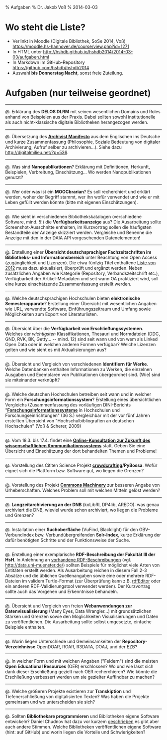 % Aufgaben
% Dr. Jakob Voß
% 2014-03-03

# Wo steht die Liste?

* Verlinkt in Moodle (Digitale Bibliothek, SoSe 2014, Voß)\
  <https://moodle.hs-hannover.de/course/view.php?id=1271>
* In HTML unter <http://hshdb.github.io/hshdb2014/2014-03-03/aufgaben.html>
* In Markdown im GitHub-Repository <https://github.com/hshdb/hshdb2014>
* Auswahl **bis Donnerstag Nacht**, sonst freie Zuteilung.


# Aufgaben (nur teilweise geordnet)

---

@. Erklärung des **DELOS DLRM** mit seinen wesentlichen Domains und Roles
   anhand von Beispielen aus der Praxis. Dabei sollten sowohl institutionelle 
   als auch nicht-klassische digitale Bibliotheken herangezogen werden.

---

@. Übersetzung des **[Archivist
   Manifesto](http://www.metamute.org/editorial/lab/archivist-manifesto)**
   aus dem Englischen ins Deutsche und kurze Zusammenfassung (Philosophie,
   Soziale Bedeutung von digitaler Archivierung, Aufruf selber zu
   archivieren...). Siehe dazu <http://digitalmilieu.net/?p=536>.

---

@. Was sind **Nanopublikationen**? Erklärung mit Definitionen, Herkunft,
   Beispielen, Verbreitung, Einschätzung... Wo werden Nanopublikationen
   genutzt?

---

@. Wer oder was ist ein **MOOCbrarian**? Es soll recherchiert und erklärt
   werden, woher der Begriff stammt, wer ihn wofür verwendet und wie er
   mit Leben gefüllt werden könnte (bitte mit eigenen Einschätzungen).

---

@. Wie sieht in verschiedenen Bibliothekskatalogen (verschiedene Software,
   mind. 5!) die **Verfügbarkeitsanzeige** aus? Die Ausarbeitung sollte
   Screenshot-Ausschnitte enthalten, im Kurzvortrag sollen die häufigsten
   Bestandteile der Anzeige skizziert werden. Vergleiche und Benenne die 
   Anzeige mit den in der DAIA API vorgesehenden Datenelementen!

---

@. Erstellung einer **Übersicht deutschsprachiger Fachzeitschriften im 
   Bibliotheks- und Informationsbereich** unter Beachtung von Open Access
   (zugänglichkeit und Lizenzen). Die etwa fünfzig Titel enthaltene [Liste
   von 2012](https://docs.google.com/spreadsheet/ccc?key=0Aro_DAmC_PbndFItMmpFUjVYUnljTk5FZHYzQW5yOWc)
   muss dazu aktualisiert, überprüft und ergänzt werden. Neben zusätzlichen
   Angaben wie Kategorie (Repository, Verbandszeitschrift etc.), Verfügbarkeit
   der Artikel-Metadaten und seit wann OA praktiziert wird, soll eine
   kurze einschätzende Zusammenfassung erstellt werden.

---

@. Welche deutschsprachigen Hochschulen bieten **elektronische
   Semesterapparate**? Erstellung einer Übersicht mit wesentlichen Angaben wie 
   URL, verwendte Software, Einführungszeitraum und Umfang sowie Möglichkeiten
   zum Export von Literaturlisten.

---

@. Übersicht über die **Verfügbarkeit von Erschließungssystemen**. Welches 
   der *wichtigsten* Klassifikationen, Thesauri und Normdateien (DDC, GND, 
   RVK, BK, Getty... -- mind. 12) sind seit wann und von wem als Linked Open 
   Data oder in welchen anderen Formen verfügbar? Welche Lizenzen gelten 
   und wie sieht es mit Aktualisierungen aus?

---

@. Übersicht und Vergleich von verschiedenen **Identifiern für Werke**.
   Welche Datenbanken enthalten Informationen zu Werken, die einzelnen
   Ausgaben und Exemplaren von Publikationen übergeordnet sind.
   (Wie) sind sie miteinander verknüpft?

---

@. Welche deutschen Hochschulen betreiben seit wann und in welcher Form ein
   **Forschungsinformationssystem**? Erstellung eines übersichtlichen
   Vergleichs (Zusammenfassung des vorläufigen DINI-Berichts
   "[**Forschungsinformationssysteme**](https://doi.org/10.5281/zenodo.7697) 
   in Hochschulen und Forschungseinrichtungen" (36 S.) vergleichbar mit 
   der vor fünf Jahren erstellten Übersicht von "Hochschulbibliografien an
   deutschen Hochschulen" (Voß & Scherer, 2009)

---

@. Vom 18.3. bis 17.4. findet eine **[Online-Konsultation zur Zukunft des
   wissenschaftlichen Kommunikationssystems](http://www.publikationssystem.de)**
   statt. Geben Sie eine Übersicht und Einschätzung der dort behandelten
   Themen und Probleme!

---

@. Vorstellung des Cititen Science Projekt **[crowdcrafting](http://crowdcrafting.org)/PyBossa**.
   Wofür eignet sich die Plattform bzw. Software gut, wo liegen die Grenzen? 

---

@. Vorstellung des Projekt **[Commons Machinery](http://commonsmachinery.se/)**
   zur besseren Angabe von Urheberschaften. Welches Problem soll mit welchen 
   Mitteln gelöst werden?

---

@. **Langzeitarchivierung an der DNB** (koLibRI, DP4lib, AREDO): was genau
   archiviert die DNB, wieviel wurde schon archiviert, wo liegen die
   Probleme und Grenzen?

---

@. Installation einer **Suchoberfläche** (VuFind, Blacklight) für den
   GBV-Verbundindex bzw. Verbundübergreifenden **Solr-Index**, kurze
   Erklärung der dafür benötigten Schritte und der Funktionsweise der
   Suche.

---

@. Erstellung einer exemplarische **RDF-Beschreibung der Fakultät III der HsH**.
   In Anlehnung an [vorhandene RDF-Beschreibungen](http://linkeduniversities.org/)
   (vgl. <http://data.uni-muenster.de/>) sollten Beispiele für möglichst viele Arten 
   von Entitäten erstellt werden. Als Ausarbeitung reichen in diesem Fall 2-3 Absätze 
   und die üblichen Quellenangaben sowie eine oder mehrere RDF-Dateien im validem 
   Turtle-Format (zur Überprüfung kann z.B. 
   [rdfEditor](https://bitbucket.org/dotnetrdf/dotnetrdf/wiki/UserGuide/Tools/rdfEditor)
   oder ein anderen RDF-Validierungstool verwendet werden). Der Kurzvortrag
   sollte auch das Vorgehen und Erkenntnisse behandeln.

---

@. Übersicht und Vergleich von freien **Webanwendungen zur Datenvisualisierung** 
   (Many Eyes, Data Wrangler...) mit grundsätzlichen Stärken und Grenzen
   sowie den Möglichkeiten Visualisierungen und Daten zu veröffentlichen.
   Die Ausarbeitung sollte selbst umgesetzte, einfache Beispiele enthalten.

---

@. Worin liegen Unterschiede und Gemeinsamkeiten der
   **Repository-Verzeichnisse** OpenDOAR, ROAR, R3DATA, DOAJ, und der EZB?

---

@. In welcher Form und mit welchen Angaben ("Feldern") sind die meisten **Open 
   Educational Resources** (OER) erschlossen? Wo und wie lässt sich dank dieser 
   Erschließung gezielt nach OER recherchieren? Wie könnte die Erschließung
   verbessert werden um sie gezielter Auffindbar zu machen?

---

@. Welche größeren Projekte existieren zur **Transkiption** und Tiefenerschließung
   von digitalisierten Texten? Was haben die Projekte gemeinsam und wo
   unterscheiden sie sich? 

---

@. Sollten **Bibliothekare programmieren** und Bibliotheken eigene Software
   entwickeln? Daniel Chudnov hat dazu vor kurzem
   [geschrieben](http://library.gwu.edu/scholarly-technology-group/posts/why-we-write-software-gw-libraries)
   es gibt aber auch andere Stimmen. Welche Bibliotheken veröffentlichen eigene 
   Software (hint: auf GitHub) und worin liegen die Vorteile und
   Schwierigkeiten?

